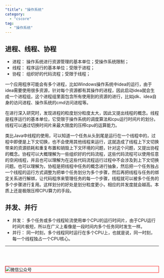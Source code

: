 ```yaml
---
"title": "操作系统"
category:
  - "cscore"
tag:
  - "操作系统"
---
```


## 进程、线程、协程

- 进程： 操作系统进行资源管理的基本单位；受操作系统限制；
- 线程： 程序运行的基本单位；受限于进程；
- 协程： 组织好的代码流程；受限于线程；


一个应用程序可能会有多个进程，比如Windows操作系统中idea的运行，由于idea需要使用很多资源，针对每个资源都有其操作的进程，因此启动idea就会生成一个进程组，这个进程组里面包含所有使用到的资源的进行，比如jdk、idea自身的访问进程、操作系统的cmd访问进程等。

在进行深入研究时，发现进程的粒度划分粒度太大，因此又提出线程的概念。线程是程序运行的基本单位，它受限于操作系统的调度算法和cpu运行时间片的划分。线程可以通过切换时间片来最大限度的压榨cpu的运算能力。

类比Java中线程的使用，可以知道一个任务从头到尾是运行在一个线程中的，过程中即便是上下文切换，也不会使用其他线程来运行，这就造成了线程上下文切换带来的资源损耗和重复布置和销毁上下文环境的问题，针对这个问题，又提出协程的概念。协程可以大概理解为一些组织好的代码流程，这些代码流程可以使用任意的空闲线程，并且也可以理解为在这些代码流程运行过程中不会涉及到上下文切换问题。也可以理解为，协程是把线程中任务的概念进行抽象，然后把一个任务独占一个线程的运行方式调整为把单个任务划分为多个步骤，然后再把线程与任务的绑定关系进行解绑，让代码程序来管理任务的每一个步骤，线程就可以被多个任务的多个步骤进行复用。这样划分的好处是划分粒度更小，相应的并发度就会越高。本质上还是极限压榨CPU算力的手段。

## 并发、并行

- 并发： 多个任务或多个线程轮流使用单个CPU的运行时间片，由于CPU运行时间片极短，所以在广义上看像是一段时间内多个任务同时发生一样。
- 并行： 同一时刻，多个线程同时运行在多个CPU上，也就是说，同一时刻，每一个线程独占一个CPU核心。





---
<br />
<br />
<br />
<img style="border:1px red solid; display:block; margin:0 auto;" src="https://tianqingxiaozhu.oss-cn-shenzhen.aliyuncs.com/img/qrcode.jpg" alt="微信公众号" />


